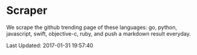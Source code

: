 # Scraper

We scrape the github trending page of these languages: go, python, javascript, swift, objective-c, ruby, and push a markdown result everyday.

Last Updated: 2017-01-31 19:57:40